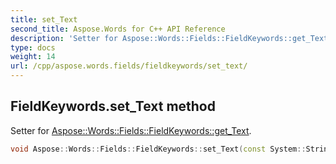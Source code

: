 ```yaml
---
title: set_Text
second_title: Aspose.Words for C++ API Reference
description: 'Setter for Aspose::Words::Fields::FieldKeywords::get_Text.'
type: docs
weight: 14
url: /cpp/aspose.words.fields/fieldkeywords/set_text/
---
```

## FieldKeywords.set_Text method


Setter for [Aspose::Words::Fields::FieldKeywords::get_Text](../get_text/).

```cpp
void Aspose::Words::Fields::FieldKeywords::set_Text(const System::String &value)
```

